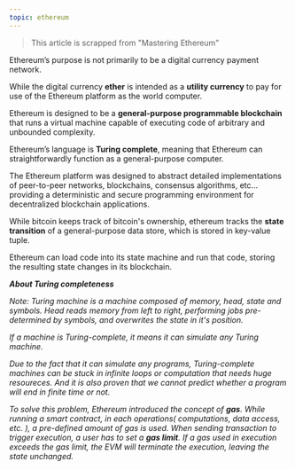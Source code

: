 ```yaml
---
topic: ethereum
---
```


> This article is scrapped from "Mastering Ethereum"

Ethereum’s purpose is not primarily to be a digital currency payment network. 

While the digital currency **ether** is intended as a **utility currency** to pay for use of the Ethereum platform as the world computer.

Ethereum is designed to be a **general-purpose programmable blockchain** that runs a virtual machine capable of executing code of arbitrary and unbounded complexity.

Ethereum’s language is **Turing complete**, meaning that Ethereum can straightforwardly function as a general-purpose computer.

The Ethereum platform was designed to abstract detailed implementations of peer-to-peer networks, blockchains, consensus algorithms, etc... providing a deterministic and secure programming environment for decentralized blockchain applications.

While bitcoin keeps track of bitcoin's ownership, ethereum tracks the **state transition** of a general-purpose data store, which is stored in key-value tuple.

Ethereum can load code into its state machine and run that code, storing the resulting state changes in its blockchain.


_**About Turing completeness**_

_Note: Turing machine is a machine composed of memory, head, state and symbols. Head reads memory from left to right, performing jobs pre-determined by symbols, and overwrites the state in it's position._

_If a machine is Turing-complete, it means it can simulate any Turing machine._

_Due to the fact that it can simulate any programs, Turing-complete machines can be stuck in infinite loops or computation that needs huge resoureces. And it is also proven that we cannot predict whether a program will end in finite time or not._

_To solve this problem, Ethereum introduced the concept of **gas**. While running a smart contract, in each operations( computations, data access, etc. ), a pre-defined amount of gas is used. When sending transaction to trigger execution, a user has to set a **gas limit**. If a gas used in execution exceeds the gas limit, the EVM will terminate the execution, leaving the state unchanged._